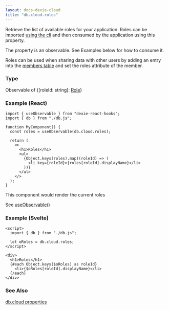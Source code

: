 ```yaml
---
layout: docs-dexie-cloud
title: "db.cloud.roles"
---
```


Retrieve the list of available roles for your application. Roles can be imported [using the cli](cli#import-file-example-for-importing-roles) and then consumed by the application using this property.

The property is an observable. See Examples below for how to consume it.

Roles can be used when sharing data with other users by adding an entry into the [members table](access-control#table-members) and set the roles attribute of the member.

### Type

Observable of {[roleId: string]: [Role](Role)}

### Example (React)

```tsx
import { useObservable } from "dexie-react-hooks";
import { db } from "./db.js";

function MyComponent() {
  const roles = useObservable(db.cloud.roles);

  return (
    <>
      <h1>Roles</h1>
      <ul>
        {Object.keys(roles).map((roleId) => (
          <li key={roleId}>{roles[roleId].displayName}</li>
        ))}
      </ul>
    </>
  );
}
```

This component would render the current roles

See [useObservable()](</docs/dexie-react-hooks/useObservable()>)

### Example (Svelte)

```svelte
<script>
  import { db } from "./db.js";

  let oRoles = db.cloud.roles;
</script>

<div>
  <h1>Roles</h1>
  {#each Object.keys($oRoles) as roleId}
    <li>{$oRoles[roleId].displayName}</li>
  {/each}
</div>
```

### See Also

[db.cloud properties](dexie-cloud-addon#properties)
